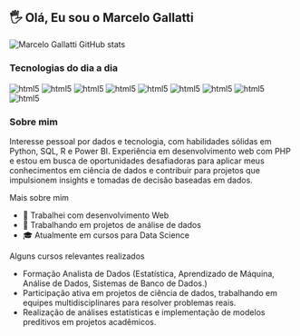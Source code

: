 ## 🖐️ Olá, Eu sou o Marcelo Gallatti

![Marcelo Gallatti GitHub stats](https://github-readme-stats.vercel.app/api?username=gallatti&show_icons=true&theme=highcontrast)

### Tecnologias do dia a dia 

<div style="display: inline_block">
  <img align="center" alt="html5" src="https://img.shields.io/badge/Windows-0078D6?style=for-the-badge&logo=windows&logoColor=white">
  <img align="center" alt="html5" src="https://img.shields.io/badge/Linux-FCC624?style=for-the-badge&logo=linux&logoColor=black">
  <img align="center" alt="html5" src="https://img.shields.io/badge/Python-3776AB?style=for-the-badge&logo=python&logoColor=white">
  <img align="center" alt="html5" src="https://img.shields.io/badge/JavaScript-323330?style=for-the-badge&logo=javascript&logoColor=F7DF1E">
  <img align="center" alt="html5" src="https://img.shields.io/badge/PHP-777BB4?style=for-the-badge&logo=php&logoColor=white">
  <img align="center" alt="html5" src="https://img.shields.io/badge/R-276DC3?style=for-the-badge&logo=r&logoColor=white">
  <img align="center" alt="html5" src="https://img.shields.io/badge/MySQL-00000F?style=for-the-badge&logo=mysql&logoColor=white">
  <img align="center" alt="html5" src="https://img.shields.io/badge/PostgreSQL-316192?style=for-the-badge&logo=postgresql&logoColor=white">
  <img align="center" alt="html5" src="https://img.shields.io/badge/Oracle-F80000?style=for-the-badge&logo=oracle&logoColor=black">
</div>

### Sobre mim
Interesse pessoal por dados e tecnologia, com habilidades sólidas em Python, SQL, R e Power BI. Experiência em desenvolvimento web com PHP e estou em busca de oportunidades desafiadoras para aplicar meus conhecimentos em ciência de dados e contribuir para projetos que impulsionem insights e tomadas de decisão baseadas em dados.

Mais sobre mim
- 💼 Trabalhei com desenvolvimento Web
- 🤵 Trabalhando em projetos de análise de dados
- 🎓 Atualmente em cursos para Data Science

Alguns cursos relevantes realizados
- Formação Analista de Dados (Estatística, Aprendizado de Máquina, Análise de Dados, Sistemas de Banco de Dados.)
- Participação ativa em projetos de ciência de dados, trabalhando em equipes multidisciplinares para resolver problemas reais.
- Realização de análises estatísticas e implementação de modelos preditivos em projetos acadêmicos.
